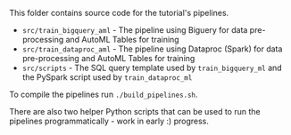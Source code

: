 This folder contains source code for the tutorial's pipelines.

- `src/train_bigquery_aml` - The pipeline using Biguery for data pre-processing and AutoML Tables for training 
- `src/train_dataproc_aml` - The pipeline using Dataproc (Spark) for data pre-processing and AutoML Tables for training
- `src/scripts` - The SQL query template used by `train_bigquery_ml` and the PySpark script used by `train_dataproc_ml`

To compile the pipelines run `./build_pipelines.sh`.

There are also two helper Python scripts that can be used to run the pipelines programmatically - work in early :) progress.

